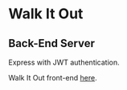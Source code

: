 # Walk It Out
## Back-End Server
Express with JWT authentication.

Walk It Out front-end [here](https://git.generalassemb.ly/ga-wdi-lessons/react-walk-it-out-front-end).